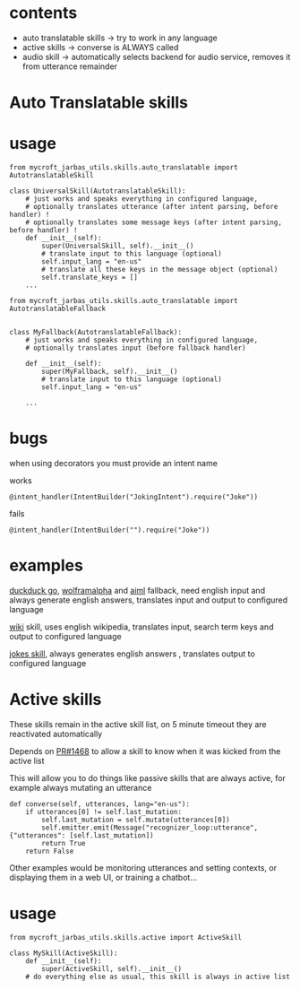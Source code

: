 # contents

- auto translatable skills -> try to work in any language
- active skills -> converse is ALWAYS called
- audio skill -> automatically selects backend for audio service, removes it from utterance remainder

# Auto Translatable skills

# usage

    from mycroft_jarbas_utils.skills.auto_translatable import AutotranslatableSkill

    class UniversalSkill(AutotranslatableSkill):
        # just works and speaks everything in configured language,
        # optionally translates utterance (after intent parsing, before handler) !
        # optionally translates some message keys (after intent parsing, before handler) !
        def __init__(self):
            super(UniversalSkill, self).__init__()
            # translate input to this language (optional)
            self.input_lang = "en-us"
            # translate all these keys in the message object (optional)
            self.translate_keys = []
        ...

    from mycroft_jarbas_utils.skills.auto_translatable import AutotranslatableFallback


    class MyFallback(AutotranslatableFallback):
        # just works and speaks everything in configured language,
        # optionally translates input (before fallback handler)

        def __init__(self):
            super(MyFallback, self).__init__()
            # translate input to this language (optional)
            self.input_lang = "en-us"

        ...


# bugs

when using decorators you must provide an intent name

works

    @intent_handler(IntentBuilder("JokingIntent").require("Joke"))

fails

    @intent_handler(IntentBuilder("").require("Joke"))

# examples

[duckduck go](https://github.com/JarbasAl/universal-fallback-duckduckgo), [wolframalpha](https://github.com/JarbasAl/universal-fallback-wolfram-alpha) and [aiml](https://github.com/JarbasAl/universal-fallback-aiml) fallback, need english input
and always generate english answers, translates input and output to configured language

[wiki](https://github.com/JarbasAl/skill-wiki-universal) skill, uses english wikipedia, translates input, search term keys and
 output to configured language

[jokes skill](https://github.com/JarbasAl/skill-joke-universal), always generates english answers , translates output to
configured language


# Active skills

These skills remain in the active skill list, on 5 minute timeout they are
reactivated automatically

Depends on [PR#1468](https://github.com/MycroftAI/mycroft-core/pull/1468/files) to allow a skill to know when it was kicked from the
active list

This will allow you to do things like passive skills that are always active, for example always mutating an utterance

    def converse(self, utterances, lang="en-us"):
        if utterances[0] != self.last_mutation:
            self.last_mutation = self.mutate(utterances[0])
            self.emitter.emit(Message("recognizer_loop:utterance", {"utterances": [self.last_mutation])
            return True
        return False

Other examples would be monitoring utterances and setting contexts, or displaying them in a web UI, or training a chatbot…

# usage

    from mycroft_jarbas_utils.skills.active import ActiveSkill

    class MySkill(ActiveSkill):
        def __init__(self):
            super(ActiveSkill, self).__init__()
        # do everything else as usual, this skill is always in active list
